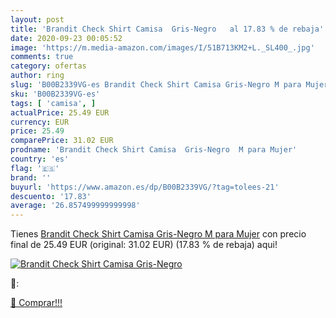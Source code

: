 ```yaml
---
layout: post
title: 'Brandit Check Shirt Camisa  Gris-Negro   al 17.83 % de rebaja'
date: 2020-09-23 00:05:52
image: 'https://m.media-amazon.com/images/I/51B713KM2+L._SL400_.jpg'
comments: true
category: ofertas
author: ring
slug: 'B00B2339VG-es Brandit Check Shirt Camisa Gris-Negro M para Mujer'
sku: 'B00B2339VG-es'
tags: [ 'camisa', ]
actualPrice: 25.49 EUR
currency: EUR
price: 25.49
comparePrice: 31.02 EUR
prodname: 'Brandit Check Shirt Camisa  Gris-Negro  M para Mujer'
country: 'es'
flag: '🇪🇸'
brand: ''
buyurl: 'https://www.amazon.es/dp/B00B2339VG/?tag=tolees-21'
descuento: '17.83'
average: '26.857499999999998'
---
```


Tienes [Brandit Check Shirt Camisa  Gris-Negro  M para Mujer](https://www.amazon.es/dp/B00B2339VG/?tag=tolees-21) con precio final de  25.49 EUR (original: 31.02 EUR) (17.83 %  de rebaja) aqui!

[![Brandit Check Shirt Camisa  Gris-Negro  ](https://m.media-amazon.com/images/I/51B713KM2+L._SL400_.jpg)](https://www.amazon.es/dp/B00B2339VG/?tag=tolees-21)

🔎:


[🛒 Comprar!!!](https://www.amazon.es/dp/B00B2339VG/?tag=tolees-21)
